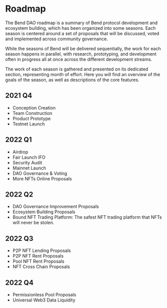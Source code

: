 # Roadmap

The Bend DAO roadmap is a summary of Bend protocol development and ecosystem building, which has been organized into some seasons. Each season is centered around a set of proposals that will be discussed, voted and implemented across community governance.

While the seasons of Bend will be delivered sequentially, the work for each season happens in parallel, with research, prototyping, and development often in progress all at once across the different development streams.

The work of each season is gathered and presented on its dedicated section, representing month of effort. Here you will find an overview of the goals of the season, as well as descriptions of the core features.

## 2021 Q4

* Conception Creation
* Team Construction
* Product Prototype
* Testnet Launch

## 2022 Q1

* Airdrop
* Fair Launch IFO
* Security Audit
* Mainnet Launch
* DAO Governance & Voting
* More NFTs Online Proposals

## 2022 Q2

* DAO Governance Improvement Proposals
* Ecosystem Building Proposals
* Bound NFT Trading Platform: The safest NFT trading platform that NFTs will never be stolen.

## 2022 Q3

* P2P NFT Lending Proposals
* P2P NFT Rent Proposals
* Pool NFT Rent Proposals
* NFT Cross Chain Proposals

## 2022 Q4

* Permissionless Pool Proposals
* Universal Web3 Data Liquidity
